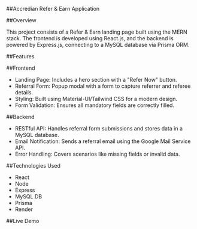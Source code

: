 ##Accredian Refer & Earn Application


##Overview

This project consists of a Refer & Earn landing page built using the MERN stack. The frontend is developed using React.js, and the backend is powered by Express.js, connecting to a MySQL database via Prisma ORM.


##Features

##Frontend
- Landing Page: Includes a hero section with a "Refer Now" button.
- Referral Form: Popup modal with a form to capture referrer and referee details.
- Styling: Built using Material-UI/Tailwind CSS for a modern design.
- Form Validation: Ensures all mandatory fields are correctly filled.

##Backend
- RESTful API: Handles referral form submissions and stores data in a MySQL database.
- Email Notification: Sends a referral email using the Google Mail Service API.
- Error Handling: Covers scenarios like missing fields or invalid data.


##Technologies Used 
- React
- Node
- Express
- MySQL DB
- Prisma
- Render

##Live Demo
